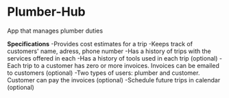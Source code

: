 # Plumber-Hub
App that manages plumber duties

**Specifications**
-Provides cost estimates for a trip
-Keeps track of customers' name, adress, phone number
-Has a history of trips with the services offered in each
-Has a history of tools used in each trip (optional)
-Each trip to a customer has zero or more invoices. Invoices can be emailed to customers (optional)
-Two types of users: plumber and customer. Customer can pay the invoices (optional)
-Schedule future trips in calendar (optional)
